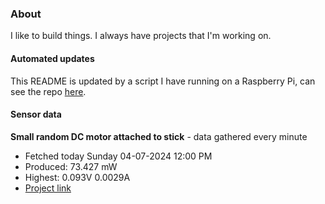 ### About
I like to build things. I always have projects that I'm working on.

#### Automated updates
This README is updated by a script I have running on a Raspberry Pi, can see the repo [here](https://github.com/jdc-cunningham/raspi-git-repo-updater).

#### Sensor data


**Small random DC motor attached to stick** - data gathered every minute
- Fetched today Sunday 04-07-2024 12:00 PM
- Produced: 73.427 mW
- Highest: 0.093V 0.0029A
- [Project link](https://github.com/jdc-cunningham/turbine-raspi)